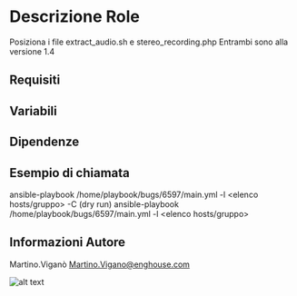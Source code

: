 Descrizione Role
=========
Posiziona i file extract_audio.sh e stereo_recording.php
Entrambi sono alla versione 1.4

Requisiti
------------

Variabili
--------------

Dipendenze
------------

Esempio di chiamata
----------------

ansible-playbook /home/playbook/bugs/6597/main.yml -l <elenco hosts/gruppo> -C (dry run)
ansible-playbook /home/playbook/bugs/6597/main.yml -l <elenco hosts/gruppo>

Informazioni Autore
------------------

Martino.Viganò
Martino.Vigano@enghouse.com

![alt text](http://i.imgur.com/HBlkZJE.jpg)
